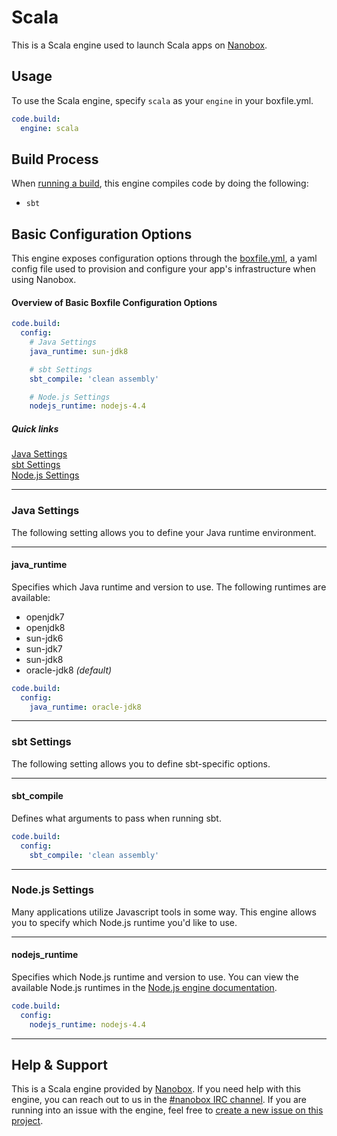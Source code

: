 # Scala

This is a Scala engine used to launch Scala apps on [Nanobox](http://nanobox.io).

## Usage
To use the Scala engine, specify `scala` as your `engine` in your boxfile.yml.

```yaml
code.build:
  engine: scala
```

## Build Process
When [running a build](https://docs.nanboox.io/cli/build/), this engine compiles code by doing the following:

- `sbt`


## Basic Configuration Options

This engine exposes configuration options through the [boxfile.yml](http://docs.nanobox.io/app-config/boxfile/), a yaml config file used to provision and configure your app's infrastructure when using Nanobox.


#### Overview of Basic Boxfile Configuration Options
```yaml
code.build:
  config:
    # Java Settings
    java_runtime: sun-jdk8

    # sbt Settings
    sbt_compile: 'clean assembly'

    # Node.js Settings
    nodejs_runtime: nodejs-4.4
```

##### Quick links
[Java Settings](#java-settings)  
[sbt Settings](#sbt-settings)  
[Node.js Settings](#nodejs-settings)

---

### Java Settings
The following setting allows you to define your Java runtime environment.

---

#### java_runtime
Specifies which Java runtime and version to use. The following runtimes are available:

- openjdk7
- openjdk8
- sun-jdk6
- sun-jdk7
- sun-jdk8
- oracle-jdk8 *(default)*

```yaml
code.build:
  config:
    java_runtime: oracle-jdk8
```

---

### sbt Settings
The following setting allows you to define sbt-specific options.

---

#### sbt_compile
Defines what arguments to pass when running sbt.

```yaml
code.build:
  config:
    sbt_compile: 'clean assembly'
```

---

### Node.js Settings
Many applications utilize Javascript tools in some way. This engine allows you to specify which Node.js runtime you'd like to use.

---

#### nodejs_runtime
Specifies which Node.js runtime and version to use. You can view the available Node.js runtimes in the [Node.js engine documentation](https://github.com/nanobox-io/nanobox-engine-nodejs#runtime).

```yaml
code.build:
  config:
    nodejs_runtime: nodejs-4.4
```

---

## Help & Support
This is a Scala engine provided by [Nanobox](http://nanobox.io). If you need help with this engine, you can reach out to us in the [#nanobox IRC channel](http://webchat.freenode.net/?channels=nanobox). If you are running into an issue with the engine, feel free to [create a new issue on this project](https://github.com/nanobox-io/nanobox-engine-scala/issues/new).
